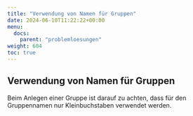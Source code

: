 ```yaml
---
title: "Verwendung von Namen für Gruppen"
date: 2024-06-10T11:22:22+00:00
menu:
  docs:
    parent: "problemloesungen"
weight: 604
toc: true
---
```



## Verwendung von Namen für Gruppen
Beim Anlegen einer Gruppe ist darauf zu achten, dass für den Gruppennamen nur Kleinbuchstaben verwendet werden.
